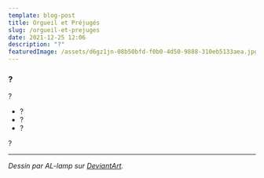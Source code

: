 ```yaml
---
template: blog-post
title: Orgueil et Préjugés
slug: /orgueil-et-prejuges
date: 2021-12-25 12:06
description: "?"
featuredImage: /assets/d6gz1jn-08b50bfd-f0b0-4d50-9888-310eb5133aea.jpg
---
```

### ?

?

- ?
- ?
- ?

?

---
*Dessin par AL-lamp sur [DeviantArt](https://www.deviantart.com/al-lamp/art/Pride-and-Prejudice-391305875).*